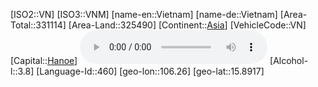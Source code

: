 ﻿---
location: [15.8917,106.26]
type: Country
tags:
- geo/Country

SpocWebEntityId: 27055
isDeleted: false
confidential: public

---
[ISO2::VN]
[ISO3::VNM]
[name-en::Vietnam]
[name-de::Vietnam]
[Area-Total::331114]
[Area-Land::325490]
[Continent::[Asia](geo/Continent/Asia.md)]
[VehicleCode::VN]
[Capital::[Hanoe](geo/Continent/Europe/Sweden/Hanoe.md)]
![Anthem-Vietnam](xLarge/National-Anthem/Anthem-Vietnam.mp3)
[Alcohol-l::3.8]
[Language-Id::460]
[geo-lon::106.26]
[geo-lat::15.8917]

